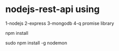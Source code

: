 # nodejs-rest-api using
1-nodejs
2-express
3-mongodb
4-q promise library

npm install

sudo npm install -g nodemon
